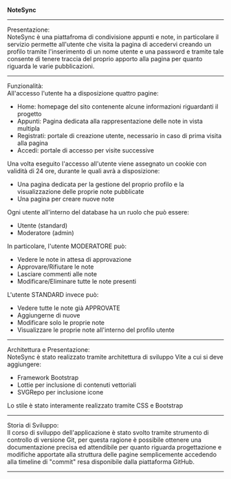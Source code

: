 **NoteSync**

------------------------------------------------------------------------------------------------------------------------------------------------------------------------

Presentazione:<br>
NoteSync è una piattafroma di condivisione appunti e note, in particolare il servizio permette all'utente che visita la pagina di accedervi creando un profilo tramite l'inserimento di un nome utente e una password e tramite tale consente di tenere traccia del proprio apporto alla pagina per quanto riguarda le varie pubblicazioni.

------------------------------------------------------------------------------------------------------------------------------------------------------------------------

Funzionalità:<br>
All'accesso l'utente ha a disposizione quattro pagine:
- Home: homepage del sito contenente alcune informazioni riguardanti il progetto
- Appunti: Pagina dedicata alla rappresentazione delle note in vista multipla
- Registrati: portale di creazione utente, necessario in caso di prima visita alla pagina
- Accedi: portale di accesso per visite successive

Una volta eseguito l'accesso all'utente viene assegnato un cookie con validità di 24 ore, durante le quali avrà a disposizione:
- Una pagina dedicata per la gestione del proprio profilo e la visualizzazione delle proprie note pubblicate
- Una pagina per creare nuove note

Ogni utente all'interno del database ha un ruolo che può essere:
- Utente (standard)
- Moderatore (admin)

In particolare, l'utente MODERATORE può:
- Vedere le note in attesa di approvazione
- Approvare/Rifiutare le note
- Lasciare commenti alle note
- Modificare/Eliminare tutte le note presenti

L'utente STANDARD invece può:
- Vedere tutte le note già APPROVATE
- Aggiungerne di nuove
- Modificare solo le proprie note
- Visualizzare le proprie note all'interno del profilo utente

------------------------------------------------------------------------------------------------------------------------------------------------------------------------

Architettura e Presentazione:<br>
NoteSync è stato realizzato tramite architettura di sviluppo Vite a cui si deve aggiungere:
- Framework Bootstrap
- Lottie per inclusione di contenuti vettoriali
- SVGRepo per inclusione icone

Lo stile è stato interamente realizzato tramite CSS e Bootstrap

------------------------------------------------------------------------------------------------------------------------------------------------------------------------

Storia di Sviluppo:<br>
Il corso di sviluppo dell'applicazione è stato svolto tramite strumento di controllo di versione Git, per questa ragione è possibile ottenere una documentazione precisa ed attendibile per quanto riguarda progettazione e modifiche apportate alla struttura delle pagine semplicemente accedendo alla timeline di "commit" resa disponibile dalla piattaforma GitHub.

------------------------------------------------------------------------------------------------------------------------------------------------------------------------
